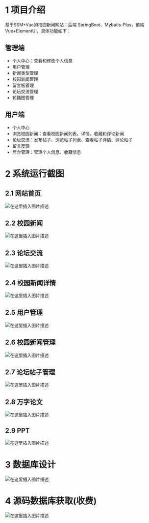 # 1 项目介绍
基于SSM+Vue的校园新闻网站：后端 SpringBoot、Mybatis-Plus，前端Vue+ElementUI，具体功能如下：
## 管理端
- 个人中心：查看和修改个人信息
- 用户管理
- 新闻类型管理
- 校园新闻管理
- 留言板管理
- 论坛交流管理
- 轮播图管理
## 用户端
- 个人中心
- 浏览校园新闻：查看校园新闻列表，详情。收藏和评论新闻
- 论坛交流：发布帖子、浏览帖子列表、查看帖子详情、评论帖子
- 留言反馈
- 后台管理：管理个人信息、收藏信息
# 2 系统运行截图
## 2.1 网站首页
![在这里插入图片描述](images/01.png)
## 2.2 校园新闻
![在这里插入图片描述](images/02.png)
## 2.3 论坛交流
![在这里插入图片描述](images/03.png)
## 2.4 校园新闻详情
![在这里插入图片描述](images/04.png)
## 2.5 用户管理
![在这里插入图片描述](images/05.png)
## 2.6 校园新闻管理
![在这里插入图片描述](images/06.png)
## 2.7 论坛帖子管理
![在这里插入图片描述](images/07.png)
## 2.8 万字论文
![在这里插入图片描述](images/08.png)
## 2.9 PPT
![在这里插入图片描述](images/09.png)
# 3 数据库设计
![在这里插入图片描述](images/10.png)
# 4 源码数据库获取(收费)
![在这里插入图片描述](images/11.png)
